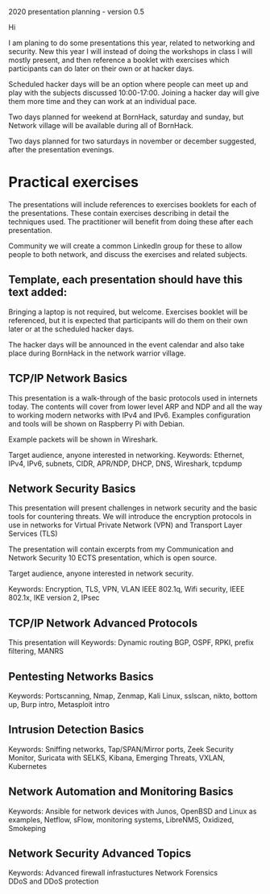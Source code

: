 
2020 presentation planning - version 0.5

Hi

I am planing to do some presentations this year, related to networking and security.
New this year I will instead of doing the workshops in class I will mostly present, and then reference a booklet with exercises which participants can do later on their own or at hacker days.

Scheduled hacker days will be an option where people can meet up and play with the subjects discussed 10:00-17:00. Joining a hacker day will give them more time and they can work at an individual pace.

Two days planned for weekend at BornHack, saturday and sunday, but Network village will be available during all of BornHack.

Two days planned for two saturdays in november or december suggested, after the presentation evenings.


# Practical exercises
The presentations will include references to exercises booklets for each of the presentations. These contain exercises describing in detail the techniques used. The practitioner will benefit from doing these after each presentation.

Community we will create a common LinkedIn group for these to allow people to both network, and discuss the exercises and related subjects.




## Template, each presentation should have this text added:

Bringing a laptop is not required, but welcome. Exercises booklet will be referenced, but it is expected that participants will do them on their own later or at the scheduled hacker days.

The hacker days will be announced in the event calendar and also take place during BornHack in the network warrior village.



## TCP/IP Network Basics
This presentation is a walk-through of the basic protocols used in internets today. The contents will cover from lower level ARP and NDP and all the way to working modern networks with IPv4 and IPv6. Examples configuration and tools will be shown on Raspberry Pi with Debian.

Example packets will be shown in Wireshark.

Target audience, anyone interested in networking.
Keywords:
Ethernet, IPv4, IPv6, subnets, CIDR, APR/NDP, DHCP, DNS, Wireshark, tcpdump


## Network Security Basics
This presentation will present challenges in network security and the basic tools for countering threats. We will introduce the encryption protocols in use in networks for Virtual Private Network (VPN) and Transport Layer Services (TLS)

The presentation will contain excerpts from my Communication and Network Security 10 ECTS presentation, which is open source.

Target audience, anyone interested in network security.

Keywords: Encryption, TLS, VPN, VLAN IEEE 802.1q, Wifi security, IEEE 802.1x, IKE version 2, IPsec


## TCP/IP Network Advanced Protocols
This presentation will
Keywords: Dynamic routing BGP, OSPF, RPKI, prefix filtering, MANRS

## Pentesting Networks Basics

Keywords: Portscanning, Nmap, Zenmap, Kali Linux, sslscan, nikto, bottom up, Burp intro, Metasploit intro

## Intrusion Detection Basics
Keywords: Sniffing networks, Tap/SPAN/Mirror ports, Zeek Security Monitor, Suricata with SELKS, Kibana, Emerging Threats, VXLAN, Kubernetes

## Network Automation and Monitoring Basics
Keywords: Ansible for network devices with Junos, OpenBSD and Linux as examples, Netflow, sFlow, monitoring systems, LibreNMS, Oxidized, Smokeping

## Network Security Advanced Topics
Keywords:
Advanced firewall infrastuctures
Network Forensics  
DDoS and DDoS protection
